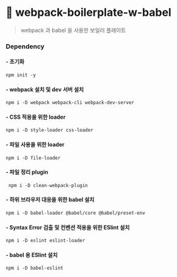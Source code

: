 # 🧳 webpack-boilerplate-w-babel

> webpack 과 babel 을 사용한 보일러 플레이트

### Dependency

#### - 초기화

```
npm init -y
```

#### - webpack 설치 및 dev 서버 설치

```
npm i -D webpack webpack-cli webpack-dev-server
```

#### - CSS 적용을 위한 loader

```
npm i -D style-loader css-loader
```

#### - 파일 사용을 위한 loader

```
npm i -D file-loader

```

#### - 파일 정리 plugin

```
 npm i -D clean-webpack-plugin
```

#### - 하위 브라우저 대응을 위한 babel 설치

```
npm i -D babel-loader @babel/core @babel/preset-env
```

#### - Syntax Error 검출 및 컨벤션 적용을 위한 ESlint 설치

```
npm i -D eslint eslint-loader
```

#### - babel 용 ESlint 설치

```
npm i -D babel-eslint
```
